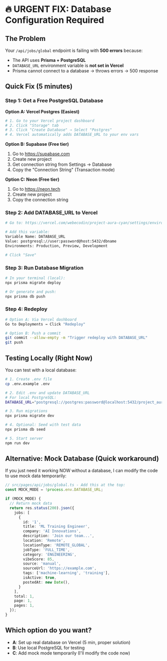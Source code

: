 # 🔥 URGENT FIX: Database Configuration Required

## The Problem
Your `/api/jobs/global` endpoint is failing with **500 errors** because:
- The API uses **Prisma + PostgreSQL**
- `DATABASE_URL` environment variable is **not set in Vercel**
- Prisma cannot connect to a database → throws errors → 500 response

## Quick Fix (5 minutes)

### Step 1: Get a Free PostgreSQL Database

**Option A: Vercel Postgres (Easiest)**
```bash
# 1. Go to your Vercel project dashboard
# 2. Click "Storage" tab
# 3. Click "Create Database" → Select "Postgres"
# 4. Vercel automatically adds DATABASE_URL to your env vars
```

**Option B: Supabase (Free tier)**
1. Go to https://supabase.com
2. Create new project
3. Get connection string from Settings → Database
4. Copy the "Connection String" (Transaction mode)

**Option C: Neon (Free tier)**
1. Go to https://neon.tech
2. Create new project
3. Copy the connection string

### Step 2: Add DATABASE_URL to Vercel

```bash
# Go to: https://vercel.com/webecodin/project-aura-cyan/settings/environment-variables

# Add this variable:
Variable Name: DATABASE_URL
Value: postgresql://user:password@host:5432/dbname
Environments: Production, Preview, Development

# Click "Save"
```

### Step 3: Run Database Migration

```bash
# In your terminal (local):
npx prisma migrate deploy

# Or generate and push:
npx prisma db push
```

### Step 4: Redeploy

```bash
# Option A: Via Vercel dashboard
Go to Deployments → Click "Redeploy"

# Option B: Push a commit
git commit --allow-empty -m "Trigger redeploy with DATABASE_URL"
git push
```

## Testing Locally (Right Now)

You can test with a local database:

```bash
# 1. Create .env file
cp .env.example .env

# 2. Edit .env and update DATABASE_URL
# For local PostgreSQL:
DATABASE_URL="postgresql://postgres:password@localhost:5432/project_aura"

# 3. Run migrations
npx prisma migrate dev

# 4. Optional: Seed with test data
npx prisma db seed

# 5. Start server
npm run dev
```

## Alternative: Mock Database (Quick workaround)

If you just need it working NOW without a database, I can modify the code to use mock data temporarily:

```typescript
// src/pages/api/jobs/global.ts - Add this at the top:
const MOCK_MODE = !process.env.DATABASE_URL;

if (MOCK_MODE) {
  // Return mock data
  return res.status(200).json({
    jobs: [
      {
        id: '1',
        title: 'ML Training Engineer',
        company: 'AI Innovations',
        description: 'Join our team...',
        location: 'Remote',
        locationType: 'REMOTE_GLOBAL',
        jobType: 'FULL_TIME',
        category: 'ENGINEERING',
        vibeScore: 85,
        source: 'manual',
        sourceUrl: 'https://example.com',
        tags: ['machine-learning', 'training'],
        isActive: true,
        postedAt: new Date(),
      }
    ],
    total: 1,
    page: 1,
    pages: 1,
  });
}
```

## Which option do you want?
- **A**: Set up real database on Vercel (5 min, proper solution)
- **B**: Use local PostgreSQL for testing
- **C**: Add mock mode temporarily (I'll modify the code now)

